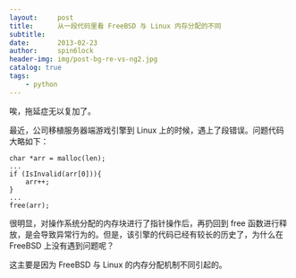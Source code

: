 ```yaml
---
layout:     post
title:      从一段代码里看 FreeBSD 与 Linux 内存分配的不同
subtitle:   
date:       2013-02-23
author:     spin6lock
header-img: img/post-bg-re-vs-ng2.jpg
catalog: true
tags:
    - python
---
```

唉，拖延症无以复加了。

最近，公司移植服务器端游戏引擎到 Linux 上的时候，遇上了段错误。问题代码大略如下：

```
char *arr = malloc(len);
...
if (IsInvalid(arr[0])){
    arr++;
}
...
free(arr);
```

很明显，对操作系统分配的内存块进行了指针操作后，再扔回到 free 函数进行释放，是会导致异常行为的。但是，该引擎的代码已经有较长的历史了，为什么在 FreeBSD 上没有遇到问题呢？

这主要是因为 FreeBSD 与 Linux 的内存分配机制不同引起的。
